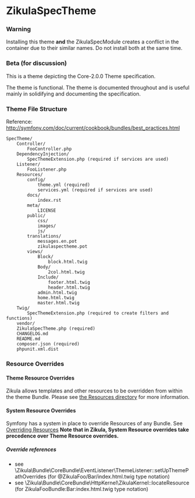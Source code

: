 ZikulaSpecTheme
============

### Warning

Installing this theme **and** the ZikulaSpecModule creates a conflict in the container due to their similar names.
Do not install both at the same time.

### Beta (for discussion)

This is a theme depicting the Core-2.0.0 Theme specification.

The theme is functional. The theme is documented throughout and is useful mainly
in solidifying and documenting the specification.

### Theme File Structure
Reference: http://symfony.com/doc/current/cookbook/bundles/best_practices.html

```
SpecTheme/
    Controller/
        FooController.php
    DependencyInjection/
        SpecThemeExtension.php (required if services are used)
    Listener/
        FooListener.php
    Resources/
        config/
            theme.yml (required)
            services.yml (required if services are used)
        docs/
            index.rst
        meta/
            LICENSE
        public/
            css/
            images/
            js/
        translations/
            messages.en.pot
            zikulaspectheme.pot
        views/
            Block/
                block.html.twig
            Body/
                2col.html.twig
            Include/
                footer.html.twig
                header.html.twig
            admin.html.twig
            home.html.twig
            master.html.twig
    Twig/
        SpecThemeExtension.php (required to create filters and functions)
    vendor/
    ZikulaSpecTheme.php (required)
    CHANGELOG.md
    README.md
    composer.json (required)
    phpunit.xml.dist
```

### Resource Overrides
#### Theme Resource Overrides
Zikula allows templates and other resources to be overridden from within the theme Bundle. Please see 
[the Resources directory](Resources/README.md) for more information.

#### System Resource Overrides
Symfony has a system in place to override Resources of any Bundle. See 
[Overriding Resources](http://symfony.com/doc/current/cookbook/bundles/inheritance.html#overriding-resources-templates-routing-etc)
**Note that in Zikula, System Resource overrides take precedence over Theme Resource overrides.**

##### Override references
 - see \Zikula\Bundle\CoreBundle\EventListener\ThemeListener::setUpThemePathOverrides (for @ZikulaFoo/Bar/index.html.twig type notation)
 - see \Zikula\Bundle\CoreBundle\HttpKernel\ZikulaKernel::locateResource (for ZikulaFooBundle:Bar:index.html.twig type notation)
